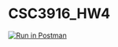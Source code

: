 # CSC3916_HW4

[![Run in Postman](https://run.pstmn.io/button.svg)](https://app.getpostman.com/run-collection/600afe341e77000b8b2a#?env%5Bellis_HW3%5D=W3sia2V5IjoidXNlcm5hbWUiLCJ2YWx1ZSI6IiIsImVuYWJsZWQiOnRydWV9LHsia2V5IjoidG9rZW4iLCJ2YWx1ZSI6IiIsImVuYWJsZWQiOnRydWV9XQ==)
